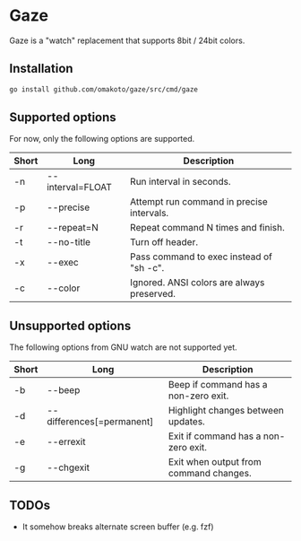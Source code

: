 # Gaze
Gaze is a "watch" replacement that supports 8bit / 24bit colors.

## Installation

```sh
go install github.com/omakoto/gaze/src/cmd/gaze
```

## Supported options

For now, only the following options are supported.

Short|Long|Description
-----|----|-----------
-n|--interval=FLOAT |Run interval in seconds. 
-p|--precise|Attempt run command in precise intervals.
-r|--repeat=N|Repeat command N times and finish.
-t|--no-title|Turn off header.
-x|--exec|Pass command to exec instead of "sh -c".
-c|--color|Ignored. ANSI colors are always preserved.

## Unsupported options

The following options from GNU watch are not supported yet.

Short|Long|Description
-----|----|-----------
-b|--beep|Beep if command has a non-zero exit.
-d|--differences[=permanent]|Highlight changes between updates.
-e|--errexit|Exit if command has a non-zero exit.
-g|--chgexit|Exit when output from command changes.

## TODOs
 - It somehow breaks alternate screen buffer (e.g. fzf)
